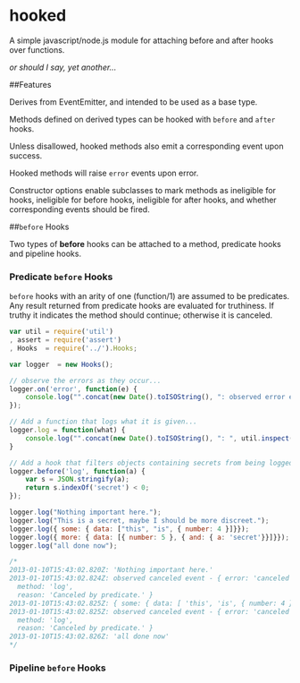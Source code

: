 # hooked
A simple javascript/node.js module for attaching before and after hooks over functions.

_or should I say, yet another..._

##Features

Derives from EventEmitter, and intended to be used as a base type.

Methods defined on derived types can be hooked with `before` and `after` hooks.

Unless disallowed, hooked methods also emit a corresponding event upon success.

Hooked methods will raise `error` events upon error.

Constructor options enable subclasses to mark methods as ineligible for hooks, ineligible for before hooks, ineligible for after hooks, and whether corresponding events should be fired.

##`before` Hooks

Two types of **before** hooks can be attached to a method, predicate hooks and pipeline hooks.

### Predicate `before` Hooks

`before` hooks with an arity of one (function/1) are assumed to be predicates. Any result returned from predicate hooks are evaluated for truthiness. If truthy it indicates the method should continue; otherwise it is canceled.

```javascript
var util = require('util')
, assert = require('assert')
, Hooks  = require('../').Hooks;

var logger  = new Hooks();

// observe the errors as they occur...
logger.on('error', function(e) {
	console.log("".concat(new Date().toISOString(), ": observed error event - ", util.inspect(e, false, 10)));
});

// Add a function that logs what it is given...
logger.log = function(what) {
	console.log("".concat(new Date().toISOString(), ": ", util.inspect(what, false, 10)));
}

// Add a hook that filters objects containing secrets from being logged...
logger.before('log', function(a) {
	var s = JSON.stringify(a);
	return s.indexOf('secret') < 0;
});

logger.log("Nothing important here.");
logger.log("This is a secret, maybe I should be more discreet.");
logger.log({ some: { data: ["this", "is", { number: 4 }]}});
logger.log({ more: { data: [{ number: 5 }, { and: { a: 'secret'}}]}});
logger.log("all done now");

/*
2013-01-10T15:43:02.820Z: 'Nothing important here.'
2013-01-10T15:43:02.824Z: observed canceled event - { error: 'canceled',
  method: 'log',
  reason: 'Canceled by predicate.' }
2013-01-10T15:43:02.825Z: { some: { data: [ 'this', 'is', { number: 4 } ] } }
2013-01-10T15:43:02.825Z: observed canceled event - { error: 'canceled',
  method: 'log',
  reason: 'Canceled by predicate.' }
2013-01-10T15:43:02.826Z: 'all done now'
*/
```

### Pipeline `before` Hooks

